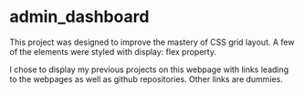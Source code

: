 # admin_dashboard

This project was designed to improve the mastery of CSS grid layout. A few of the elements were styled with display: flex property. 

I chose to display my previous projects on this webpage with links leading to the webpages as well as github repositories. Other links are dummies. 
